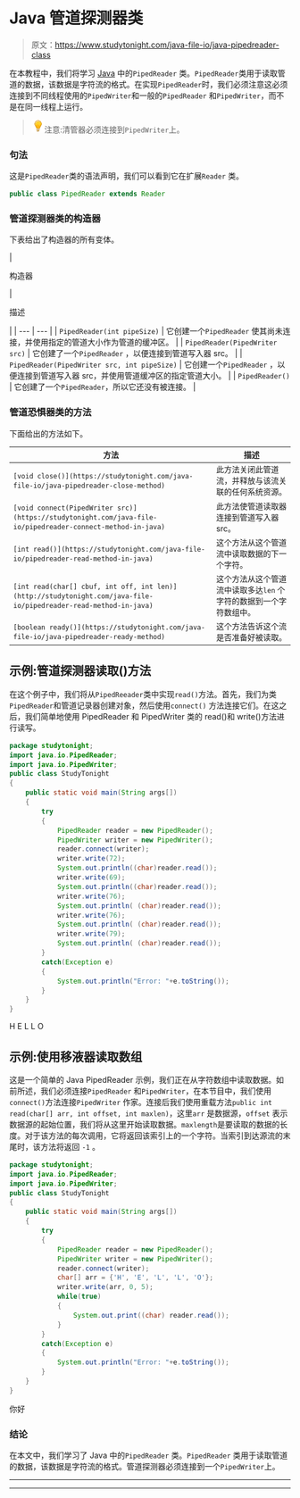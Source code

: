 # Java 管道探测器类

> 原文：<https://www.studytonight.com/java-file-io/java-pipedreader-class>

在本教程中，我们将学习 [Java](https://www.studytonight.com/java/) 中的`PipedReader` 类。`PipedReader`类用于读取管道的数据，该数据是字符流的格式。在实现`PipedReader`时，我们必须注意这必须连接到不同线程使用的`PipedWriter`和一般的`PipedReader` 和`PipedWriter`，而不是在同一线程上运行。

> ![enlightened](img/bcefbc0bebd753ed2a05f55c0b74d9f0.png "enlightened")注意:清管器必须连接到`PipedWriter`上。

### 句法

这是`PipedReader`类的语法声明，我们可以看到它在扩展`Reader` 类。

```java
public class PipedReader extends Reader
```

### 管道探测器类的构造器

下表给出了构造器的所有变体。

| 

构造器

 | 

描述

 |
| --- | --- |
| `PipedReader(int pipeSize)` | 它创建一个`PipedReader` 使其尚未连接，并使用指定的管道大小作为管道的缓冲区。 |
| `PipedReader(PipedWriter src)` | 它创建了一个`PipedReader` ，以便连接到管道写入器 src。 |
| `PipedReader(PipedWriter src, int pipeSize)` | 它创建一个`PipedReader` ，以便连接到管道写入器 src，并使用管道缓冲区的指定管道大小。 |
| `PipedReader()` | 它创建了一个`PipedReader`，所以它还没有被连接。 |

### 管道恐惧器类的方法

下面给出的方法如下。

| 方法 | 描述 |
| --- | --- |
| `[void close()](https://studytonight.com/java-file-io/java-pipedreader-close-method)` | 此方法关闭此管道流，并释放与该流关联的任何系统资源。 |
| `[void connect(PipedWriter src)](https://studytonight.com/java-file-io/pipedreader-connect-method-in-java)` | 此方法使管道读取器连接到管道写入器 src。 |
| `[int read()](https://studytonight.com/java-file-io/pipedreader-read-method-in-java)` | 这个方法从这个管道流中读取数据的下一个字符。 |
| `[int read(char[] cbuf, int off, int len)](http://studytonight.com/java-file-io/pipedreader-read-method-in-java)` | 这个方法从这个管道流中读取多达`len` 个字符的数据到一个字符数组中。 |
| `[boolean ready()](https://studytonight.com/java-file-io/java-pipedreader-ready-method)` | 这个方法告诉这个流是否准备好被读取。 |

## 示例:管道探测器读取()方法

在这个例子中，我们将从`PipedReeader`类中实现`read()`方法。首先，我们为类`PipedReader`和管道记录器创建对象，然后使用`connect()` 方法连接它们。在这之后，我们简单地使用 PipedReader 和 PipedWriter 类的 read()和 write()方法进行读写。

```java
package studytonight;
import java.io.PipedReader;
import java.io.PipedWriter;
public class StudyTonight 
{
	public static void main(String args[])
	{
		try
		{
			PipedReader reader = new PipedReader(); 
			PipedWriter writer = new PipedWriter(); 
			reader.connect(writer); 			
			writer.write(72); 
			System.out.println((char)reader.read()); 
			writer.write(69); 
			System.out.println((char)reader.read()); 
			writer.write(76); 
			System.out.println( (char)reader.read());   
			writer.write(76); 
			System.out.println( (char)reader.read());   
			writer.write(79); 
			System.out.println( (char)reader.read());   
		}
		catch(Exception e)
		{
			System.out.println("Error: "+e.toString());
		}
	}
} 
```

H
E
L
L
O

## 示例:使用移液器读取数组

这是一个简单的 Java PipedReader 示例，我们正在从字符数组中读取数据。如前所述，我们必须连接`PipedReader` 和`PipedWriter`，在本节目中，我们使用`connect()`方法连接`PipedWriter` 作家。连接后我们使用重载方法`public int read(char[] arr, int offset, int maxlen)`，这里`arr` 是数据源，`offset` 表示数据源的起始位置，我们将从这里开始读取数据。`maxlength`是要读取的数据的长度。对于该方法的每次调用，它将返回该索引上的一个字符。当索引到达源流的末尾时，该方法将返回 ``-1`` 。

```java
package studytonight;
import java.io.PipedReader;
import java.io.PipedWriter;
public class StudyTonight 
{
	public static void main(String args[])
	{
		try
		{
			PipedReader reader = new PipedReader(); 
			PipedWriter writer = new PipedWriter(); 
			reader.connect(writer); 
			char[] arr = {'H', 'E', 'L', 'L', 'O'}; 
			writer.write(arr, 0, 5); 
			while(true) 
			{ 
				System.out.print((char) reader.read());           
			} 
		}
		catch(Exception e)
		{
			System.out.println("Error: "+e.toString());
		}
	}
} 
```

你好

### 结论

在本文中，我们学习了 Java 中的`PipedReader` 类。`PipedReader` 类用于读取管道的数据，该数据是字符流的格式。管道探测器必须连接到一个`PipedWriter`上。

* * *

* * *